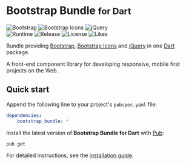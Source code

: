 # Bootstrap Bundle <small>for Dart</small>
![Bootstrap](https://badgen.net/badge/bootstrap/v4.5.3/yellow) ![Bootstrap Icons](https://badgen.net/badge/bs-icons/v1.0.0/yellow) ![jQuery](https://badgen.net/badge/jquery/v3.5.1/yellow)  
![Runtime](https://badgen.net/pub/sdk-version/bootstrap_bundle) ![Release](https://badgen.net/pub/v/bootstrap_bundle) ![License](https://badgen.net/pub/license/bootstrap_bundle) ![Likes](https://badgen.net/pub/likes/bootstrap_bundle)

Bundle providing [Bootstrap](https://getbootstrap.com), [Bootstrap Icons](https://icons.getbootstrap.com) and [jQuery](https://jquery.com) in one [Dart](https://dart.dev) package.

A front-end component library for developing responsive, mobile first projects on the Web.

## Quick start
Append the following line to your project's `pubspec.yaml` file:

``` yaml
dependencies:
	bootstrap_bundle: *
```

Install the latest version of **Bootstrap Bundle for Dart** with [Pub](https://dart.dev/tools/pub):

``` shell
pub get
```

For detailed instructions, see the [installation guide](installation.md).
